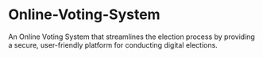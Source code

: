 # Online-Voting-System
An Online Voting System that streamlines the election process by providing a secure, user-friendly platform for conducting digital elections.
